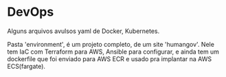 # DevOps
Alguns arquivos avulsos yaml de Docker, Kubernetes.

Pasta 'environment', é um projeto completo, de um site 'humangov'. 
Nele tem IaC com Terraform para AWS, Ansible para configurar, e ainda tem um dockerfile que foi enviado para AWS ECR e usado pra implantar na AWS ECS(fargate).
